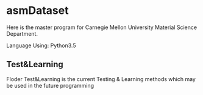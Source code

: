 #		asmDataset

Here is the master program for Carnegie Mellon University Material Science Department.

Language Using: Python3.5

##		Test&Learning


Floder Test&Learning is the current Testing & Learning methods which may be used in the future programming


